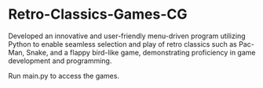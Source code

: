 # Retro-Classics-Games-CG
Developed an innovative and user-friendly menu-driven program utilizing Python to enable seamless selection and play of retro classics such as Pac-Man, Snake, and a flappy bird-like game, demonstrating proficiency in game development and programming.

Run main.py to access the games. 
